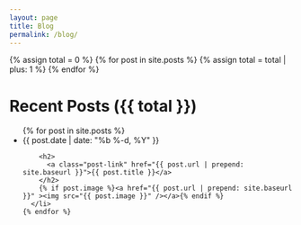 ```yaml
---
layout: page
title: Blog
permalink: /blog/
---
```

  {% assign total = 0 %}
  {% for post in site.posts %}
    {% assign total = total | plus: 1 %}
  {% endfor %}
<h1 class="page-heading">Recent Posts ({{ total }})</h1>

  <ul class="post-list">
    {% for post in site.posts %}
      <li>
        <span class="post-meta">{{ post.date | date: "%b %-d, %Y" }}</span>

        <h2>
          <a class="post-link" href="{{ post.url | prepend: site.baseurl }}">{{ post.title }}</a>
        </h2>
        {% if post.image %}<a href="{{ post.url | prepend: site.baseurl }}" ><img src="{{ post.image }}" /></a>{% endif %}
      </li>
    {% endfor %}
  </ul>

